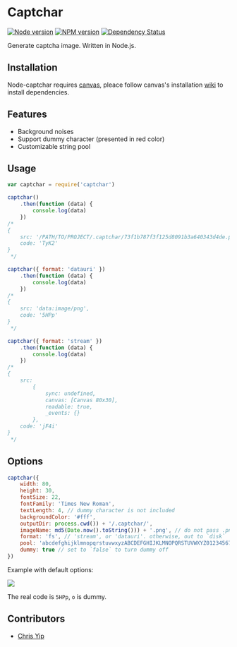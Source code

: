 # Captchar

[![Node version][node-image]][npm-url] [![NPM version][npm-image]][npm-url] [![Dependency Status][daviddm-image]][daviddm-url]

Generate captcha image. Written in Node.js.

## Installation

Node-captchar requires [canvas](https://www.npmjs.org/package/canvas), pleace follow canvas's installation [wiki](https://github.com/LearnBoost/node-canvas/wiki/_pages) to install dependencies.

## Features

- Background noises
- Support dummy character (presented in red color)
- Customizable string pool

## Usage

```js
var captchar = require('captchar')

captchar()
    .then(function (data) {
        console.log(data)
    })
/*
{
    src: '/PATH/TO/PROJECT/.captchar/73f1b787f3f125d8091b3a640343d4de.png,
    code: 'TyK2'
}
 */

captchar({ format: 'datauri' })
    .then(function (data) {
        console.log(data)
    })
/*
{
    src: 'data:image/png',
    code: '5HPp'
}
 */

captchar({ format: 'stream' })
    .then(function (data) {
        console.log(data)
    })
/*
{
    src:
        {
            sync: undefined,
            canvas: [Canvas 80x30],
            readable: true,
            _events: {}
        },
    code: 'jF4i'
}
 */
```

## Options

```js
captchar({
    width: 80,
    height: 30,
    fontSize: 22,
    fontFamily: 'Times New Roman',
    textLength: 4, // dummy character is not included
    backgroundColor: '#fff',
    outputDir: process.cwd()) + '/.captchar/',
    imageName: md5(Date.now().toString())) + '.png', // do not pass .png; recommend to generate image name manually
    format: 'fs', // 'stream', or 'datauri'. otherwise, out to `disk`
    pool: 'abcdefghijklmnopqrstuvwxyzABCDEFGHIJKLMNOPQRSTUVWXYZ0123456789',
    dummy: true // set to `false` to turn dummy off
})
```

Example with default options:

![](http://f.cl.ly/items/133L2t3x1S0a2F1I1i24/Unknown.png)

The real code is `5HPp`, `o` is dummy.

## Contributors

- [Chris Yip](https://github.com/chrisyip/node-captchar/commits/master?author=chrisyip)

[node-image]: http://img.shields.io/node/v/node-captchar.svg?style=flat-square
[npm-url]: https://npmjs.org/package/node-captchar
[npm-image]: http://img.shields.io/npm/v/node-captchar.svg?style=flat-square
[daviddm-url]: https://david-dm.org/chrisyip/node-captchar
[daviddm-image]: http://img.shields.io/david/chrisyip/node-captchar.svg?style=flat-square
